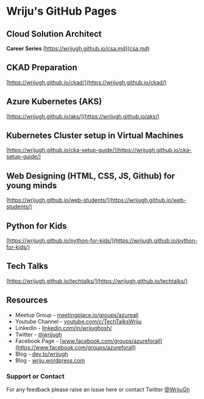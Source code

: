 # Wriju's GitHub Pages

## Cloud Solution Architect 
**Career Series**
[https://wrijugh.github.io/csa.md](csa.md)

## CKAD Preparation

[https://wrijugh.github.io/ckad/](https://wrijugh.github.io/ckad/)

## Azure Kubernetes (AKS)

[https://wrijugh.github.io/aks/](https://wrijugh.github.io/aks/)

## Kubernetes Cluster setup in Virtual Machines

[https://wrijugh.github.io/cka-setup-guide/](https://wrijugh.github.io/cka-setup-guide/)

## Web Designing (HTML, CSS, JS, Github) for young minds

[https://wrijugh.github.io/web-students/](https://wrijugh.github.io/web-students/)

## Python for Kids

[https://wrijugh.github.io/python-for-kids/](https://wrijugh.github.io/python-for-kids/)

## Tech Talks 

[https://wrijugh.github.io/techtalks/](https://wrijugh.github.io/techtalks/)

## Resources

- Meetup Group - [meetingplace.io/groups/azureall](https://meetingplace.io/groups/azureall)
- Youtube Channel - [youtube.com/c/TechTalksWriju](https://www.youtube.com/c/TechTalksWriju?sub_confirmation=1)
- LinkedIn - [linkedin.com/in/wrijughosh/](https://www.linkedin.com/in/wrijughosh/)
- Twitter - [@wrijugh](https://twitter.com/wrijugh)
- Facebook Page - [www.facebook.com/groups/azureforall](https://www.facebook.com/groups/azureforall)
- Blog - [dev.to/wrijugh](https://dev.to/wrijugh)
- Blog - [wriju.wordpress.com](https://wriju.wordpress.com/)

### Support or Contact

For any feedback please raise an issue here or contact Twitter [@WrijuGh](https://twitter.com/wrijugh)
